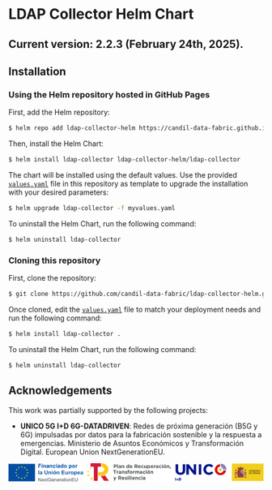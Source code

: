 # LDAP Collector Helm Chart

## Current version: 2.2.3 (February 24th, 2025).

## Installation

### Using the Helm repository hosted in GitHub Pages

First, add the Helm repository:

```bash
$ helm repo add ldap-collector-helm https://candil-data-fabric.github.io/ldap-collector-helm/
```

Then, install the Helm Chart:

```bash
$ helm install ldap-collector ldap-collector-helm/ldap-collector
```

The chart will be installed using the default values. Use the provided [`values.yaml`](values.yaml) file in this repository as template to upgrade the installation with your desired parameters:

```bash
$ helm upgrade ldap-collector -f myvalues.yaml
```

To uninstall the Helm Chart, run the following command:

```bash
$ helm uninstall ldap-collector
```

### Cloning this repository

First, clone the repository:

```bash
$ git clone https://github.com/candil-data-fabric/ldap-collector-helm.git
```

Once cloned, edit the [`values.yaml`](values.yaml) file to match your deployment needs and run the following command:

```bash
$ helm install ldap-collector .
```

To uninstall the Helm Chart, run the following command:

```bash
$ helm uninstall ldap-collector
```
## Acknowledgements

This work was partially supported by the following projects:

- **UNICO 5G I+D 6G-DATADRIVEN**: Redes de próxima generación (B5G y 6G) impulsadas por datos para la fabricación sostenible y la respuesta a emergencias. Ministerio de Asuntos Económicos y Transformación Digital. European Union NextGenerationEU.

![UNICO](./images/ack-logo.png)
